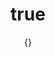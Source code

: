 ---
title: {} # 标题=文件名
auther: ku jin # 作者
date: "{}"
update: "{}"
comments: true # 开启文章评论功能
categories: # 分类=文件夹列表
 - {}
tags: # 标签=目标文件夹
 - {} 
---